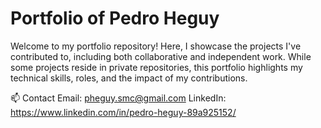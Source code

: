 # Portfolio of Pedro Heguy 

Welcome to my portfolio repository! Here, I showcase the projects I've contributed to, including both collaborative and independent work. While some projects reside in private repositories, this portfolio highlights my technical skills, roles, and the impact of my contributions.

📫 Contact Email: pheguy.smc@gmail.com
LinkedIn: https://www.linkedin.com/in/pedro-heguy-89a925152/